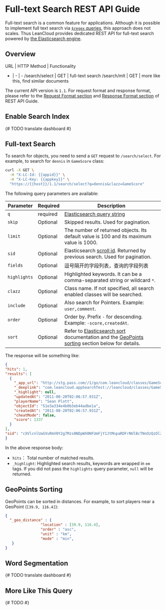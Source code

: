 # Full-text Search REST API Guide

Full-text search is a common feature for applications.
Although it is possible to implement full text search via [`$regex` queries](rest_api.html#regex-queries),
this approach does not scales.
Thus LeanCloud provides dedicated REST API for full-text search powered by [the Elasticsearch engine][elastic].

[elastic]: https://www.elastic.co/elasticsearch/

## Overview

URL | HTTP Method | Functionality
- | - | -
/search/select | GET | full-text search
/search/mlt | GET | more like this, find similar documents

The current API version is `1.1`.
For request format and response format, please refer to the [Request Format section](rest_api.html#Request-Format) and [Response Format section](rest_api.html#Response-Format) of REST API Guide.

## Enable Search Index

{# TODO translate dashboard #}

## Full-text Search

To search for objects, you need to send a `GET` request to `/search/select`.
For example, to search for `dennis` in `GameScore` class:

``` sh
curl -X GET \
  -H "X-LC-Id: {{appid}}" \
  -H "X-LC-Key: {{appkey}}" \
  "https://{{host}}/1.1/search/select?q=dennis&clazz=GameScore"
```

The following query parameters are available:

Parameter|Required|Description
---|---|---
`q`|required|[Elasticsearch query string]
`skip`|Optional|Skipped results. Used for pagination.
`limit`|Optional|The number of returned objects. Its default value is 100 and its maximum value is 1000.
`sid`|Optional|Elasticsearch [scroll id]. Returned by previous search. Used for pagination.
`fields`|Optional|逗号隔开的字段列表，查询的字段列表
`highlights`|Optional|Highlighted keywords. It can be a comma-separated string or wildcard `*`.
`clazz`|Optional|Class name. If not specified, all search enabled classes will be searched.
`include`|Optional|Also search for Pointers. Example: `user,comment`.
`order`|Optional|Order by. Prefix `-` for descending. Example: `-score,createdAt`.
`sort`|Optional|Refer to [Elasticsearch sort] documentation and the [GeoPoints sorting](#geopoints-sorting) section below for details. 

[Elasticsearch query string]: https://www.elasticsearch.org/guide/en/elasticsearch/reference/6.5/query-dsl-query-string-query.html#query-string-syntax
[scroll id]: https://www.elastic.co/guide/en/elasticsearch/reference/6.5/search-request-scroll.html
[Elasticsearch sort]: https://www.elastic.co/guide/en/elasticsearch/reference/6.5/search-request-sort.html

The response will be something like:

``` json
{
"hits": 1,
"results": [
  {
    "_app_url": "http://stg.pass.com//1/go/com.leancloud/classes/GameScore/51e3a334e4b0b3eb44adbe1a",
    "_deeplink": "com.leancloud.appSearchTest://leancloud/classes/GameScore/51e3a334e4b0b3eb44adbe1a",
    "_highlight": null,
    "updatedAt": "2011-08-20T02:06:57.931Z",
    "playerName": "Sean Plott",
    "objectId": "51e3a334e4b0b3eb44adbe1a",
    "createdAt": "2011-08-20T02:06:57.931Z",
    "cheatMode": false,
    "score": 1337
  }
],
"sid": "cXVlcnlUaGVuRmV0Y2g7Mzs0NDpWX0NFUmFjY1JtMnpaRDFrNUlBcTNnOzQzOlZfQ0VSYWNjUm0yelpEMWs1SUFxM2c7NDU6Vl9DRVJhY2NSbTJ6WkQxazVJQXEzZzswOw=="
}
```

In the above response body:

- `hits`： Total number of matched results.
- `_highlight`: Highlighted search results, keywords are wrapped in `em` tags. If you did not pass the `highlights` query parameter, `null` will be returned.

## GeoPoints Sorting

GeoPoints can be sorted in distances.
For example, to sort players near a GeoPoint (`[39.9, 116.4]`):

```json
{
  "_geo_distance" : {
                "location" : [39.9, 116.4],
                "order" : "asc",
                "unit" : "km",
                "mode" : "min",
   }
}
```

## Word Segmentation

{# TODO translate dashboard #}

## More Like This Query

{# TODO #}